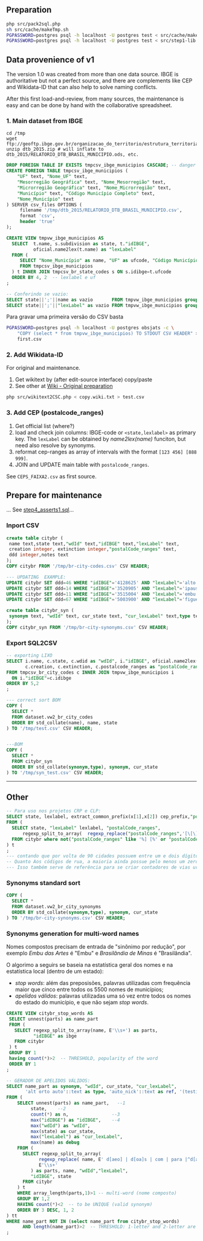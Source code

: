 ## Preparation

```sh
php src/pack2sql.php
sh src/cache/makeTmp.sh
PGPASSWORD=postgres psql -h localhost -U postgres test < src/cache/makeTmp.sql
PGPASSWORD=postgres psql -h localhost -U postgres test < src/step1-lib.sql
```


## Data provenience of v1
The version 1.0 was created from more than one data source.
IBGE is authoritative but not a perfect source, and there are complements like CEP and Wikidata-ID that can also help to solve naming conflicts.

After this first load-and-review, from many sources, the maintenance is easy and can be done by hand with the collaborative spreadsheet.

### 1. Main dataset from IBGE

```
cd /tmp
wget ftp://geoftp.ibge.gov.br/organizacao_do_territorio/estrutura_territorial/divisao_territorial/2015/dtb_2015.zip
unzip dtb_2015.zip # will inflate to dtb_2015/RELATORIO_DTB_BRASIL_MUNICIPIO.ods, etc.
```
```sql
DROP FOREIGN TABLE IF EXISTS tmpcsv_ibge_municipios CASCADE; -- danger drop VIEWS
CREATE FOREIGN TABLE tmpcsv_ibge_municipios (
    "UF" text, "Nome_UF" text,
    "Mesorregião Geográfica" text, "Nome_Mesorregião" text,
    "Microrregião Geográfica" text, "Nome_Microrregião" text,
    "Município" text, "Código Município Completo" text,
    "Nome_Município" text
) SERVER csv_files OPTIONS (
     filename '/tmp/dtb_2015/RELATORIO_DTB_BRASIL_MUNICIPIO.csv',
     format 'csv',
     header 'true'
);

CREATE VIEW tmpvw_ibge_municipios AS
  SELECT  t.name, s.subdivision as state, t."idIBGE",
          oficial.name2lex(t.name) as "lexLabel"
  FROM (
     SELECT "Nome_Município" as name, "UF" as ufcode, "Código Município Completo" as "idIBGE"
     FROM tmpcsv_ibge_municipios
  ) t INNER JOIN tmpcsv_br_state_codes s ON s.idibge=t.ufcode
  ORDER BY 4, 2  -- lexlabel e uf
;

-- Conferindo se vazio:
SELECT state||';'||name as vazio       FROM tmpvw_ibge_municipios group by 1 having count(*)>1;
SELECT state||';'||"lexLabel" as vazio FROM tmpvw_ibge_municipios group by 1 having count(*)>1;
```

Para gravar uma primeira versão do CSV basta

```sh
PGPASSWORD=postgres psql -h localhost -U postgres obsjats -c \
    "COPY (select * from tmpvw_ibge_municipios) TO STDOUT CSV HEADER" > \
    first.csv
```

### 2. Add Wikidata-ID

For original and maintenance.

1. Get wikitext by (after edit-source interface) copy/paste
2. See other at [Wiki - Original preparation](https://github.com/datasets-br/city-codes/wiki/Original-preparation)

```sh
php src/wikitext2CSC.php < copy.wiki.txt > test.csv
```

### 3. Add CEP (postalcode_ranges)

1. Get official list (where?)
2. load and check join columns: IBGE-code or `<state,lexlabel>` as primary key. The `lexLabel` can be obtained by *name2lex(name)* funciton, but need also resolve by synonyms.
3. reformat cep-ranges as array of intervals with the format `[123 456] [888 999]`.
4. JOIN and UPDATE main table with `postalcode_ranges`.

See `CEPS_FAIXA2.csv` as first source.

## Prepare for maintenance
...  See [step4_asserts1.sql](step4_asserts1.sql)...


### Inport CSV
```SQL
create table citybr (
 name text,state text,"wdId" text,"idIBGE" text,"lexLabel" text,
 creation integer, extinction integer,"postalCode_ranges" text,
 ddd integer,notes text
);
COPY citybr FROM '/tmp/br-city-codes.csv' CSV HEADER;

--- UPDATING  EXAMPLE:
UPDATE citybr SET ddd=46 WHERE "idIBGE"='4128625' AND "lexLabel"='alto.paraiso';  -- ops RO,ALTO PARAÍSO,69
UPDATE citybr SET ddd=14 WHERE "idIBGE"='3520905' AND "lexLabel"='ipaussu';  -- embratel grafou 'Ipauçu'
UPDATE citybr SET ddd=11 WHERE "idIBGE"='3515004' AND "lexLabel"='embu.artes'; -- embratel grafou só "embu"
UPDATE citybr SET ddd=67 WHERE "idIBGE"='5003900' AND "lexLabel"='figueirao'; -- nao tinha na tabela anatel

create table citybr_syn (
 synonym text, "wdId" text, cur_state text, "cur_lexLabel" text,type text, ref text, notes text
);
COPY citybr_syn FROM '/tmp/br-city-synonyms.csv' CSV HEADER;
```

### Export SQL2CSV
```sql
-- exporting LIXO
SELECT i.name, c.state, c.wdid as "wdId", i."idIBGE", oficial.name2lex(i.name) as "lexLabel",
       c.creation, c.extinction, c.postalcode_ranges as "postalCode_ranges", c.notes
FROM tmpcsv_br_city_codes c INNER JOIN tmpvw_ibge_municipios i
  ON i."idIBGE"=c.idibge
ORDER BY 5,2
;

--- correct sort BOM
COPY (
  SELECT *
  FROM dataset.vw2_br_city_codes
  ORDER BY std_collate(name), name, state
) TO '/tmp/test.csv' CSV HEADER;


---BOM
COPY (
  SELECT *
  FROM citybr_syn
  ORDER BY std_collate(synonym,type), synonym, cur_state
) TO '/tmp/syn_test.csv' CSV HEADER;
```

-------

## Other

```sql
-- Para uso nos projetos CRP e CLP:
SELECT state, lexlabel, extract_common_prefix(x[1],x[2]) cep_prefix,"postalCode_ranges"
FROM (
  SELECT state, "lexLabel" lexlabel, "postalCode_ranges",
      regexp_split_to_array(  regexp_replace("postalCode_ranges",'[\[\]\-]','','g')  , ' ') x
  FROM citybr where not("postalCode_ranges" like '%] [%' or "postalCode_ranges" is null)
) t
;
--- contando que por volta de 90 cidades possuem entre um e dois dígitos removidos, todas as ~5400 podem remover 3 dígitos iniciais do cep.
-- Quanto Aos códigos de rua, a maioria ainda possue pelo menos um zero no final, logo ficamos com 4  díditos descritores de via urbana.
--- Isso também serve de referência para se criar contadores de vias urbanas, não precisam mais que 4 dígitos.
```

### Synonyms standard sort
```sql
COPY (
  SELECT *
  FROM dataset.vw2_br_city_synonyms
  ORDER BY std_collate(synonym,type), synonym, cur_state
) TO '/tmp/br-city-synonyms.csv' CSV HEADER;
```

### Synonyms generation for multi-word names
Nomes compostos precisam de entrada de "sinônimo por redução", por exemplo *Embu das Artes* é "Embu" e *Brasilândia de Minas* é "Brasilândia".

O algorimo a seguirs se baseia na estatística geral dos nomes e na estatística local (dentro de um estado):
* *stop words*: além das preposisões, palavras utilizadas com frequência maior que cinco entre todos os 5500 nomes de municípios;
* *apelidos válidos*: palavras utilizadas uma só vez entre todos os nomes do estado do município, e que não sejam *stop words*.


```sql
CREATE VIEW citybr_stop_words AS
 SELECT unnest(parts) as name_part
 FROM (
   SELECT regexp_split_to_array(name, E'\\s+') as parts,
          "idIBGE" as ibge
   FROM citybr
 ) t
 GROUP BY 1
 having count(*)>2  -- THRESHOLD, popularity of the word
 ORDER BY 1
;

-- GERADOR DE APELIDOS VÁLIDOS:
SELECT name_part as synonym, "wdId", cur_state, "cur_lexLabel",
       'alt orto auto'::text as type, 'auto_nick'::text as ref, '(testing)'::text as notes
FROM (
	SELECT unnest(parts) as name_part,   --1
         state,    --2
         count(*) as n,                --3
         max("idIBGE") as "idIBGE",    --4
         max("wdId") as "wdId",
         max(state) as cur_state,
         max("lexLabel") as "cur_lexLabel",
         max(name) as debug
	FROM (
	  SELECT regexp_split_to_array(
		    regexp_replace( name, E' d[aeo] | d[oa]s | com | para |^d[aeo] | [aeo]s | [aeo] ', ' ', 'g' ),
		    E'\\s+'
		 ) as parts, name, "wdId","lexLabel",
		 "idIBGE", state
	  FROM citybr
	) t
	WHERE array_length(parts,1)>1 -- multi-word (nome composto)
	GROUP BY 1,2
	HAVING count(*)<2  -- to be UNIQUE (valid synonym)
	ORDER BY 3 DESC, 1, 2
) tt
WHERE name_part NOT IN (select name_part from citybr_stop_words)
      AND length(name_part)>2  -- THRESHOLD: 1-letter and 2-letter are ambigous  
;

```
